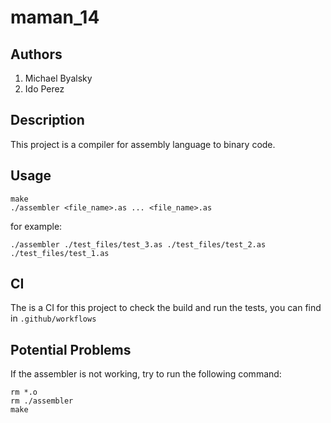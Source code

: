 # maman_14

## Authors
1. Michael Byalsky
2. Ido Perez

## Description
This project is a compiler for assembly language to binary code.

## Usage
```
make
./assembler <file_name>.as ... <file_name>.as
```
for example:
```
./assembler ./test_files/test_3.as ./test_files/test_2.as ./test_files/test_1.as 
```
## CI
The is a CI for this project to check the build and run the tests, you can find in `.github/workflows`

## Potential Problems
If the assembler is not working, try to run the following command:
```
rm *.o
rm ./assembler
make
```